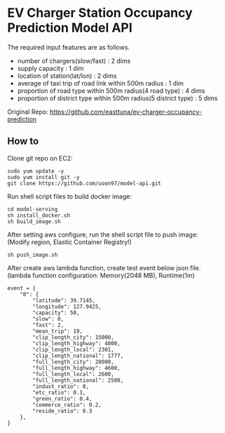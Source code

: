 # EV Charger Station Occupancy Prediction Model API
The required input features are as follows.
- number of chargers(slow/fast) : 2 dims
- supply capacity : 1 dim
- location of station(lat/lon) : 2 dims
- average of taxi trip of road link within 500m radius : 1 dim
- proportion of road type within 500m radius(4 road type) : 4 dims
- proportion of district type within 500m radius(5 district type) : 5 dims

Original Repo: https://github.com/easttuna/ev-charger-occupancy-prediction

## How to

Clone git repo on EC2:

    sudo yum update -y
    sudo yum install git -y
    git clone https://github.com/uoon97/model-api.git

Run shell script files to build docker image:

    cd model-serving
    sh install_docker.sh
    sh build_image.sh

After setting aws configure, run the shell script file to push image: <br>
(Modify region, Elastic Container Registry!)

    sh push_image.sh

After create aws lambda function, create test event below json file. <br>
(lambda function configuration: Memory(2048 MB), Runtime(1m)

    event = {
        "0": {
            "latitude": 39.7145,
            "longitude": 127.9425,
            "capacity": 50,
            "slow": 0,
            "fast": 2,
            "mean_trip": 19,
            "clip_length_city": 15000,
            "clip_length_highway": 4000,
            "clip_length_local": 2301,
            "clip_length_national": 1777,
            "full_length_city": 20000,
            "full_length_highway": 4600,
            "full_length_local": 2600,
            "full_length_national": 2500,
            "indust_ratio": 0,
            "etc_ratio": 0.1,
            "green_ratio": 0.4,
            "commerce_ratio": 0.2,
            "reside_ratio": 0.3
        },
    }
